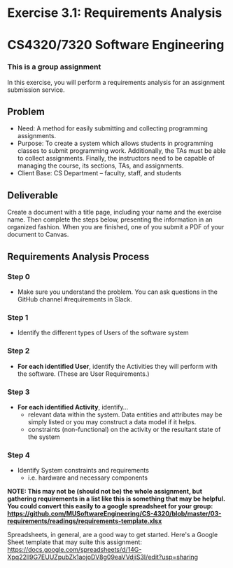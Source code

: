 # Exercise 3.1: Requirements Analysis
# CS4320/7320 Software Engineering
### This is a group assignment
In this exercise, you will perform a requirements analysis for an assignment submission service.
## Problem ##
- Need: A method for easily submitting and collecting programming assignments.
- Purpose: To create a system which allows students in programming classes to submit programming work. Additionally, the TAs must be able to collect assignments. Finally, the instructors need to be capable of managing the course, its sections, TAs, and assignments.
- Client Base: CS Department – faculty, staff, and students

## Deliverable ##
Create a document with a title page, including your name and the exercise name. Then complete the steps below, presenting the information in an organized fashion. When you are finished, one of you submit a PDF of your document to Canvas.

## Requirements Analysis Process  
### Step 0 
- Make sure you understand the problem. You can ask questions in the GitHub channel #requirements in Slack.  
### Step 1  
- Identify the different types of Users of the software system
### Step 2  
- **For each identified User**, identify the Activities they will perform with the software. (These are User Requirements.)
### Step 3  
- **For each identified Activity**, identify…  
  - relevant data within the system. Data entities and attributes may be simply listed or you may construct a data model if it helps.
  - constraints (non-functional) on the activity or the resultant state of the system  
### Step 4  
- Identify System constraints and requirements
  - i.e. hardware and necessary components


**NOTE: This may not be (should not be) the whole assignment, but gathering requirements in a list like this is something that may be helpful. You could convert this easily to a google spreadsheet for your group: https://github.com/MUSoftwareEngineering/CS-4320/blob/master/03-requirements/readings/requirements-template.xlsx** 

Spreadsheets, in general, are a good way to get started. Here's a Google Sheet template that may suite this assignment: https://docs.google.com/spreadsheets/d/14G-Xpq22ll9G7EUUZpubZk1aojoDV8g09eaVVdjiS3I/edit?usp=sharing

 

